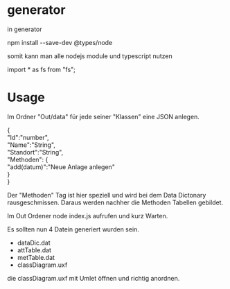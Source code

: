# generator

in generator

npm install --save-dev @types/node

somit kann man alle nodejs module und typescript nutzen

import * as fs from "fs";

# Usage

Im Ordner "Out/data" für jede seiner "Klassen" eine JSON anlegen.

{  
    "Id":"number",  
    "Name":"String",  
    "Standort":"String",  
    "Methoden": {  
        "add(datum)":"Neue Anlage anlegen"  
    }  
}  

Der "Methoden" Tag ist hier speziell und wird bei dem Data Dictonary rausgeschmissen.
Daraus werden nachher die Methoden Tabellen gebildet.

Im Out Ordener node index.js aufrufen und kurz Warten.

Es sollten nun 4 Datein generiert wurden sein.

* dataDic.dat
* attTable.dat
* metTable.dat
* classDiagram.uxf

die classDiagram.uxf mit Umlet öffnen und richtig anordnen.